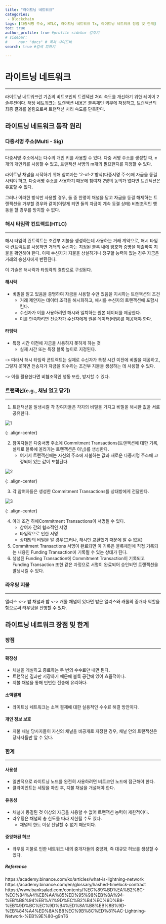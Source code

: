 ```yaml
---
title: "라이트닝 네트워크"
categories:
 - Blockchain
tags: [다중서명 주소, HTLC, 라이트닝 네트워크 Tx, 라이트닝 네트워크 장점 및 한계] 
toc: true
author_profile: true #profile sidebar 감추기
# sidebar:
#     nav: "docs" # 목차 사이드바
search: true #검색 피하기

---
```




# 라이트닝 네트워크

---

라이트닝 네트워크란 기존의 비트코인의 트랜잭션 처리 속도를 개선하기 위한 레이어 2 솔루션이다. 해당 네트워크는 트랜잭션 내용은 블록체인 외부에 저장하고, 트랜잭션의 최종 결과를 올림으로써 트랜잭션 처리 속도를 단축한다.



## 라이트닝 네트워크 동작 원리



### 다중서명 주소(Multi - Sig)

---

다중서명 주소에서는 다수의 개인 키를 사용할 수 있다. 다중 서명 주소를 생성할 때, n개의 개인키를 사용할 수 있고, 트랜잭션 서명의 m개의 필요한지를 지정할 수 있다. 

라이트닝 채널을 시작하기 위해 참여자는 '2-of-2'방식(다중서명 주소)에 자금을 동결시켜야 하고, 다중서명 주소를 사용하기 때문에 참여자 2명의 동의가 없다면 트랜잭션은 유효할 수 없다.

그러나 이러한 방식만 사용할 경우, 둘 중 한명이 채널을 닫고 자금을 동결 해제하는 트랜잭션을 거부할 경우와 같이(이렇게 되면 둘의 자금이 계속 동결 상태) 비협조적인 행동을 할 경우를 방지할 수 없다. 



### 해시 타임락 컨트랙트(HTLC)

---

해시 타임락 컨트랙트는 조건부 지불을 생성하는데 사용하는 거래 계약으로,  해시 타임락 컨트랙트를 사용하면 거래의 수신자는 지정된 블록 내에 암호화 증명을 제출하여 지불을 확인해야 한다. 이때 수신자가 지불을 상실하거나 청구할 능력이 없는 경우 자금은 거래의 송신자에게 반환된다. 

이 기술은 해시락과 타임락의 결합으로 구성된다.



#### 해시락

- 비밀을 알고 있음을 증명하여 자금을 사용할 수만 있음을 지시하는 트랜잭션의 조건
  - 거래 제안자는 데이터 조각을 해시화하고, 해시를 수신자의 트랜잭션에 포함시킨다.
  - 수신자가 이를 사용하려면 해시와 일치하는 원본 데이터를 제공한다.
  - 이를 만족하려면 전송자가 수신자에게 원본 데이터(비밀)를 제공해야 한다.



#### 타임락

- 특정 시간 이전에 자금을 사용하지 못하게 하는 것
  - 실제 시간 또는 특정 블록 높이로 지정된다.



-> 따라서 해시 타임락 콘트랙트는 실제로 수신자가 특정 시간 이전에 비밀을 제공하고, 그렇지 못하면 전송자가 자금을 회수하는 조건부 지불을 생성하는 데 사용할 수 있다.

-> 이를 활용한다면 비협조적인 행동 또한, 방지할 수 있다.



### 트랜잭션(e.g., 채널 열고 닫기)

---

1. 트랜잭션을 발생시킬 각 참여자들은 각자의 비밀을 가지고 비밀을 해시한 값을 서로 공유한다.

![1](../../images/2022-09-16-lightingnetwork/1-3419467.png)

{: .align-center}

2. 참여자들은 다중서명 주소에 Commitment Transactions(트랜잭션에 대한 기록, 실제로 블록에 올라가는 트랜잭션은 아님)를 생성한다.
   - 여기서 트랜잭션에는 자신의 주소에 지불하는 값과 새로운 다중서명 주소에 고정되어 있는 값이 포함된다.

![2](../../images/2022-09-16-lightingnetwork/2.png)

{: .align-center}

3. 각 참여자들은 생성한 Commitment Transactions를 상대방에게 전달한다.

![3](../../images/2022-09-16-lightingnetwork/3.png)

{: .align-center}

4. 아래 조건 하에Commitment Transactions이 서명될 수 있다.
   - 참여자 간의 협조적인 서명
   - 타임락으로 인한 서명
   - 상대방의 비밀을 알 경우(그러나, 해시만 교환했기 때문에 알 수 없음)
5. Commitment Transactions 서명이 완료되면 이 기록은 블록체인에 직접 기록되는 내용인 Funding Transaction에 기록될 수 있는 상태가 된다.
6. 생성된 Funding Transaction에 Commitment Transaction이 기록되고 Funding Transaction 또한 같은 과정으로 서명이 완료되어 승인되면 트랜잭션을 발생시킬 수 있다.



### 라우팅 지불

---

앨리스 <-> 밥 채널과 밥 <-> 캐롤 채널이 있다면 밥은 앨리스와 캐롤의 중개자 역할을 함으로써 라우팅을 진행할 수 있다.





## 라이트닝 네트워크 장점 및 한계



### 장점

----



#### 확장성

- 채널을 개설하고 종료하는 두 번의 수수료만 내면 된다.
- 트랜잭션 결과만 저장하기 때문에 블록 공간에 있어 효율적이다.
- 지불 채널을 통해 빈번한 전송에 유리하다.



#### 소액결제

- 라이트닝 네트워크는 소액 결제에 대한 실용적인 수수료 해결 방안이다.



#### 개인 정보 보호

- 지불 채널 당사자들이 자신의 채널을 비공개로 지정한 경우, 채널 안의 트랜잭션은 당사자들만 알 수 있다.



### 한계

---



#### 사용성

- 일반적으로 라이트닝 노드를 완전히 사용하려면 비트코인 노드에 접근해야 한다.
- 클라이언트는 세팅을 마친 후, 지불 채널을 개설해야 한다.



#### 유동성

- 채널에 동결된 것 이상의 자금을 사용할 수 없어 트랜잭션 능력이 제한적이다. 
- 라우팅은 채널의 총 한도를 따라 제한될 수도 있다.
  - 채널의 한도 이상 전달할 수 없기 때문이다.



#### 중앙화된 허브

- 라우팅 지불로 인한 네트워크 내의 중개자들의 중앙화, 즉 대규모 허브를 생성할 수 있다.



<div class="notice">
  <h5>Reference</h5>
 <a>https://academy.binance.com/ko/articles/what-is-lightning-network</a>
  <br>
   <a>https://academy.binance.com/en/glossary/hashed-timelock-contract</a>
  <br>
  <a>https://www.banksalad.com/contents/%EC%89%BD%EA%B2%8C-%EC%84%A4%EB%AA%85%ED%95%98%EB%8A%94-%EB%B8%94%EB%A1%9D%EC%B2%B4%EC%9D%B8-%EB%9D%BC%EC%9D%B4%ED%8A%B8%EB%8B%9D-%EB%84%A4%ED%8A%B8%EC%9B%8C%ED%81%AC-Lightning-Network-%EB%9E%80-g9nT6</a>
  <br>
</div>
